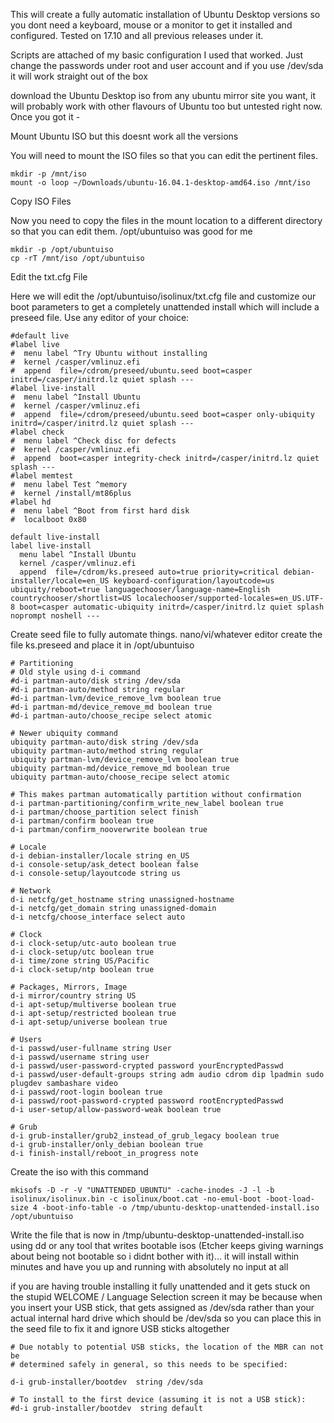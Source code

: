 This will create a fully automatic installation of Ubuntu Desktop versions so you dont need a keyboard, mouse or a monitor to get it installed and configured. Tested on 17.10 and all previous releases under it.

Scripts are attached of my basic configuration I used that worked. Just change the passwords under root and user account and if you use /dev/sda it will work straight out of the box

download the Ubuntu Desktop iso from any ubuntu mirror site you want, it will probably work with other flavours of Ubuntu too but untested right now. Once you got it -

Mount Ubuntu ISO but this doesnt work all the versions

You will need to mount the ISO files so that you can edit the pertinent files.
```
mkdir -p /mnt/iso
mount -o loop ~/Downloads/ubuntu-16.04.1-desktop-amd64.iso /mnt/iso
```
Copy ISO Files

Now you need to copy the files in the mount location to a different directory so that you can edit them. /opt/ubuntuiso was good for me

```
mkdir -p /opt/ubuntuiso
cp -rT /mnt/iso /opt/ubuntuiso
```

Edit the txt.cfg File

Here we will edit the /opt/ubuntuiso/isolinux/txt.cfg file and customize our boot parameters to get a completely unattended install which will include a preseed file. Use any editor of your choice:

```
#default live
#label live
#  menu label ^Try Ubuntu without installing
#  kernel /casper/vmlinuz.efi
#  append  file=/cdrom/preseed/ubuntu.seed boot=casper initrd=/casper/initrd.lz quiet splash ---
#label live-install
#  menu label ^Install Ubuntu
#  kernel /casper/vmlinuz.efi
#  append  file=/cdrom/preseed/ubuntu.seed boot=casper only-ubiquity initrd=/casper/initrd.lz quiet splash ---
#label check
#  menu label ^Check disc for defects
#  kernel /casper/vmlinuz.efi
#  append  boot=casper integrity-check initrd=/casper/initrd.lz quiet splash ---
#label memtest
#  menu label Test ^memory
#  kernel /install/mt86plus
#label hd 
#  menu label ^Boot from first hard disk
#  localboot 0x80

default live-install
label live-install
  menu label ^Install Ubuntu
  kernel /casper/vmlinuz.efi
  append  file=/cdrom/ks.preseed auto=true priority=critical debian-installer/locale=en_US keyboard-configuration/layoutcode=us ubiquity/reboot=true languagechooser/language-name=English countrychooser/shortlist=US localechooser/supported-locales=en_US.UTF-8 boot=casper automatic-ubiquity initrd=/casper/initrd.lz quiet splash noprompt noshell ---
```

Create seed file to fully automate things. nano/vi/whatever editor create the file ks.preseed and place it in /opt/ubuntuiso

```
# Partitioning
# Old style using d-i command
#d-i partman-auto/disk string /dev/sda
#d-i partman-auto/method string regular
#d-i partman-lvm/device_remove_lvm boolean true
#d-i partman-md/device_remove_md boolean true
#d-i partman-auto/choose_recipe select atomic

# Newer ubiquity command
ubiquity partman-auto/disk string /dev/sda
ubiquity partman-auto/method string regular
ubiquity partman-lvm/device_remove_lvm boolean true
ubiquity partman-md/device_remove_md boolean true
ubiquity partman-auto/choose_recipe select atomic

# This makes partman automatically partition without confirmation
d-i partman-partitioning/confirm_write_new_label boolean true
d-i partman/choose_partition select finish
d-i partman/confirm boolean true
d-i partman/confirm_nooverwrite boolean true

# Locale
d-i debian-installer/locale string en_US
d-i console-setup/ask_detect boolean false
d-i console-setup/layoutcode string us

# Network
d-i netcfg/get_hostname string unassigned-hostname
d-i netcfg/get_domain string unassigned-domain
d-i netcfg/choose_interface select auto

# Clock
d-i clock-setup/utc-auto boolean true
d-i clock-setup/utc boolean true
d-i time/zone string US/Pacific
d-i clock-setup/ntp boolean true

# Packages, Mirrors, Image
d-i mirror/country string US
d-i apt-setup/multiverse boolean true
d-i apt-setup/restricted boolean true
d-i apt-setup/universe boolean true

# Users
d-i passwd/user-fullname string User
d-i passwd/username string user
d-i passwd/user-password-crypted password yourEncryptedPasswd
d-i passwd/user-default-groups string adm audio cdrom dip lpadmin sudo plugdev sambashare video
d-i passwd/root-login boolean true
d-i passwd/root-password-crypted password rootEncryptedPasswd
d-i user-setup/allow-password-weak boolean true

# Grub
d-i grub-installer/grub2_instead_of_grub_legacy boolean true
d-i grub-installer/only_debian boolean true
d-i finish-install/reboot_in_progress note
```

Create the iso with this command
```
mkisofs -D -r -V "UNATTENDED_UBUNTU" -cache-inodes -J -l -b isolinux/isolinux.bin -c isolinux/boot.cat -no-emul-boot -boot-load-size 4 -boot-info-table -o /tmp/ubuntu-desktop-unattended-install.iso /opt/ubuntuiso
```
Write the file that is now in /tmp/ubuntu-desktop-unattended-install.iso using dd or any tool that writes bootable isos (Etcher keeps giving warnings about being not bootable so i didnt bother with it)... it will install within minutes and have you up and running with absolutely no input at all

if you are having trouble installing it fully unattended and it gets stuck on the stupid WELCOME / Language Selection screen it may be because when you insert your USB stick, that gets assigned as /dev/sda rather than your actual internal hard drive which should be /dev/sda so you can place this in the seed file to fix it and ignore USB sticks altogether

```
# Due notably to potential USB sticks, the location of the MBR can not be
# determined safely in general, so this needs to be specified:

d-i grub-installer/bootdev  string /dev/sda

# To install to the first device (assuming it is not a USB stick):
#d-i grub-installer/bootdev  string default
```
